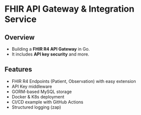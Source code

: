 # FHIR API Gateway & Integration Service

## Overview
- Building a **FHIR R4 API Gateway** in Go.  
- It includes **API key security** and more.

## Features
- FHIR R4 Endpoints (Patient, Observation) with easy extension
- API Key middleware
- GORM-based MySQL storage
- Docker & K8s deployment
- CI/CD example with GitHub Actions
- Structured logging (zap)
